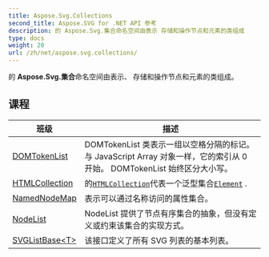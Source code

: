 ```yaml
---
title: Aspose.Svg.Collections
second_title: Aspose.SVG for .NET API 参考
description: 的 Aspose.Svg.集合命名空间由表示 存储和操作节点和元素的类组成
type: docs
weight: 20
url: /zh/net/aspose.svg.collections/
---
```

的 **Aspose.Svg.集合**命名空间由表示、 存储和操作节点和元素的类组成。

## 课程

| 班级 | 描述 |
| --- | --- |
| [DOMTokenList](./domtokenlist/) | DOMTokenList 类表示一组以空格分隔的标记。与 JavaScript Array 对象一样，它的索引从 0 开始。 DOMTokenList 始终区分大小写。 |
| [HTMLCollection](./htmlcollection/) | 的[`HTMLCollection`](../aspose.svg.collections/htmlcollection/)代表一个泛型集合[`Element`](../aspose.svg.dom/element/) . |
| [NamedNodeMap](./namednodemap/) | 表示可以通过名称访问的属性集合。 |
| [NodeList](./nodelist/) | NodeList 提供了节点有序集合的抽象，但没有定义或约束该集合的实现方式。 |
| [SVGListBase&lt;T&gt;](./svglistbase-1/) | 该接口定义了所有 SVG 列表的基本列表。 |


